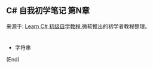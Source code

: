 ## C# 自我初学笔记 第N章  

来源于: [Learn C# 初级自学教程](https://learn.microsoft.com/zh-cn/users/dotnet/collections/yz26f8y64n7k07?WT.mc_id=dotnet-35129-website),微软推出的初学者教程整理。

```c#

```

### 


- 字符串


(End)
